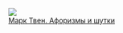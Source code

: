 ![](/books/sf/Марк%20Твен/Марк%20Твен.%20Афоризмы%20и%20шутки.jpg)  
[Марк Твен. Афоризмы и шутки](/books/sf/Марк%20Твен/Марк%20Твен.%20Афоризмы%20и%20шутки)